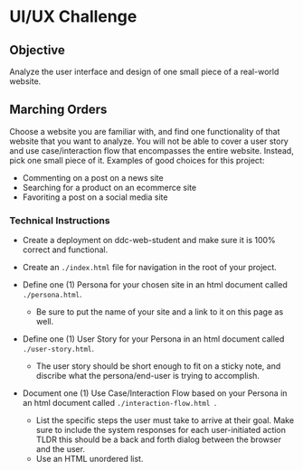 # UI/UX  Challenge
## Objective
Analyze the user interface and design of one small piece of a real-world website.

## Marching Orders

Choose a website you are familiar with, and find one functionality of that website that you want to analyze. You will not be able to cover a user story and use case/interaction flow that encompasses the entire website. Instead, pick one small piece of it. Examples of good choices for this project:

* Commenting on a post on a news site
* Searching for a product on an ecommerce site
* Favoriting a post on a social media site

### Technical Instructions
* Create a deployment on ddc-web-student and make sure it is 100% correct and functional.

* Create an `./index.html` file for navigation in the root of your project.

* Define one (1) Persona for your chosen site in an html document called `./persona.html`.
    *  Be sure to put the name of your site and a link to it on this page as well.

* Define one (1) User Story for your Persona in an html document called `./user-story.html`.
    * The user story should be short enough to fit on a sticky note, and discribe what the persona/end-user is trying to accomplish.

* Document one (1) Use Case/Interaction Flow based on your Persona in an html document called `./interaction-flow.html `.
    * List the specific steps the user must take to arrive at their goal. Make sure to include the system responses for each user-initiated action TLDR this should be a back and forth dialog between the browser and the user.
    * Use an HTML unordered list.
